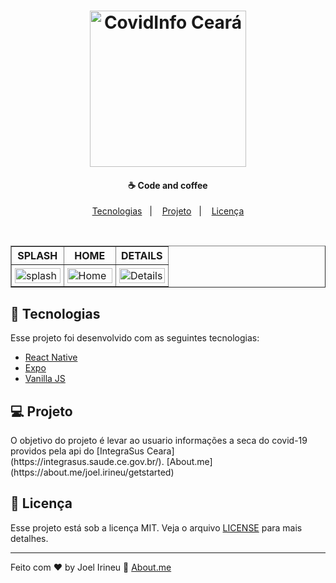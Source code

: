 <h1 align="center">
    <img alt="CovidInfo Ceará" title="CovidInfo Ceará" src="https://user-images.githubusercontent.com/33061906/81357774-f061c200-90aa-11ea-88d7-ec2915894c07.png" width="250px" />
</h1>

<h4 align="center">
  ☕ Code and coffee
</h4>

<p align="center">
  <a href="#rocket-tecnologias">Tecnologias</a>&nbsp;&nbsp;&nbsp;|&nbsp;&nbsp;&nbsp;
  <a href="#-projeto">Projeto</a>&nbsp;&nbsp;&nbsp;|&nbsp;&nbsp;&nbsp;
  <a href="#memo-licença">Licença</a>
</p>

<br>

<p align="center">
  <table border="1" style="width: 100%;">
    <thead>
        <tr>
            <th>SPLASH</th>
            <th>HOME</th>
            <th>DETAILS</th>
        </tr>
    </thead>
    <tbody>
        <tr>
            <td style="width: 33.33%; padding: 5px;"><img src="https://bit.ly/2LmF5FH" alt="splash" style="width: 100%;"></td>
            <td style="width: 33.33%; padding: 5px;"><img src="https://bit.ly/3bbpWRJ" alt="Home" style="width: 100%;"></td>
            <td style="width: 33.33%; padding: 5px;"><img src="https://bit.ly/2WhzpDb" alt="Details" style="width: 100%;"></td>
        </tr>
    </tbody>
</table>
</p>

## :rocket: Tecnologias

Esse projeto foi desenvolvido com as seguintes tecnologias:

- [React Native](https://reactnative.dev/)
- [Expo](https://expo.io/)
- [Vanilla JS](https://www.w3schools.com/js/)

## 💻 Projeto

<p aling="justify">O objetivo do projeto é levar ao usuario informações a seca do covid-19 providos pela api do [IntegraSus Ceara](https://integrasus.saude.ce.gov.br/). [About.me](https://about.me/joel.irineu/getstarted)</p>


## :memo: Licença

Esse projeto está sob a licença MIT. Veja o arquivo [LICENSE](LICENSE.md) para mais detalhes.

---

Feito com ♥ by Joel Irineu :wave: [About.me](https://about.me/joel.irineu/getstarted)

